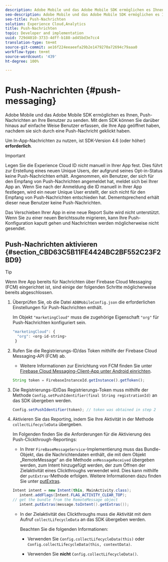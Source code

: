 ```yaml
---
description: Adobe Mobile und das Adobe Mobile SDK ermöglichen es Ihnen, Push-Nachrichten an Ihre Benutzer zu senden. Mit dem SDK können Sie darüber hinaus auf einfache Weise Benutzer erfassen, die Ihre App geöffnet haben, nachdem sie sich durch eine Push-Nachricht geklickt haben.
seo-description: Adobe Mobile und das Adobe Mobile SDK ermöglichen es Ihnen, Push-Nachrichten an Ihre Benutzer zu senden. Mit dem SDK können Sie darüber hinaus auf einfache Weise Benutzer erfassen, die Ihre App geöffnet haben, nachdem sie sich durch eine Push-Nachricht geklickt haben.
seo-title: Push-Nachrichten
solution: Experience Cloud,Analytics
title: Push-Nachrichten
topic: Developer and implementation
uuid: 729d4010-3733-4dff-b188-ad45bd3e7cc4
translation-type: tm+mt
source-git-commit: ae16f224eeaeefa29b2e1479270a72694c79aaa0
workflow-type: tm+mt
source-wordcount: '439'
ht-degree: 100%

---
```



# Push-Nachrichten {#push-messaging}

Adobe Mobile und das Adobe Mobile SDK ermöglichen es Ihnen, Push-Nachrichten an Ihre Benutzer zu senden. Mit dem SDK können Sie darüber hinaus auf einfache Weise Benutzer erfassen, die Ihre App geöffnet haben, nachdem sie sich durch eine Push-Nachricht geklickt haben.

Um In-App-Nachrichten zu nutzen, ist SDK-Version 4.6 (oder höher) **erforderlich**.

>[!IMPORTANT]
>
>Legen Sie die Experience Cloud ID nicht manuell in Ihrer App fest. Dies führt zur Erstellung eines neuen Unique Users, der aufgrund seines Opt-in-Status keine Push-Nachrichten erhält. Angenommen, ein Benutzer, der sich für den Empfang von Push-Nachrichten angemeldet hat, meldet sich bei Ihrer App an. Wenn Sie nach der Anmeldung die ID manuell in Ihrer App festlegen, wird ein neuer Unique User erstellt, der sich nicht für den Empfang von Push-Nachrichten entschieden hat. Dementsprechend erhält dieser neue Benutzer keine Push-Nachrichten.
>
>Das Verschieben Ihrer App in eine neue Report Suite wird nicht unterstützt. Wenn Sie zu einer neuen Berichtssuite migrieren, kann Ihre Push-Konfiguration kaputt gehen und Nachrichten werden möglicherweise nicht gesendet.

## Push-Nachrichten aktivieren {#section_CBD63C5B11FE4424BC2BF552C23F2BD9}

>[!TIP]
>
>Wenn Ihre App bereits für Nachrichten über Firebase Cloud Messaging (FCM) eingerichtet ist, sind einige der folgenden Schritte möglicherweise bereits abgeschlossen.

1. Überprüfen Sie, ob die Datei `ADBMobileConfig.json` die erforderlichen Einstellungen für Push-Nachrichten enthält.

   Im Objekt `"marketingCloud"` muss die zugehörige Eigenschaft `"org"` für Push-Nachrichten konfiguriert sein.

   ```js
   "marketingCloud": { 
     "org": <org-id-string> 
    }
   ```

1. Rufen Sie die Registrierungs-ID/das Token mithilfe der Firebase Cloud Messaging-API (FCM) ab.

   * Weitere Informationen zur Einrichtung von FCM finden Sie unter [Firebase Cloud Messaging-Client-App unter Android einrichten](https://firebase.google.com/docs/cloud-messaging/android/client).

   ```js
   String token = FirebaseInstanceId.getInstance().getToken();
   ```

1. Die Registrierungs-ID/Das Registrierungs-Token muss mithilfe der Methode `Config.setPushIdentifier(final String registrationId)` an das SDK übergeben werden.

   ```js
   Config.setPushIdentifier(token); // token was obtained in step 2
   ```

1. Aktivieren Sie das Reporting, indem Sie Ihre Aktivität in der Methode `collectLifecycleData` übergeben.

   Im Folgenden finden Sie die Anforderungen für die Aktivierung des Push-Clickthrough-Reportings:

   * In Ihrer `FireBaseMessageService`-Implementierung muss das Bundle-Objekt, das die Nachrichtendaten enthält, die mit dem Objekt „RemoteMessage“ an die Methode `onMessageReceived` übergeben werden, zum Intent hinzugefügt werden, der zum Öffnen der Zielaktivität eines Clickthroughs verwendet wird. Dies kann mithilfe der `putExtras`-Methode erfolgen. Weitere Informationen dazu finden Sie unter [putExtras](https://developer.android.com/reference/android/content/Intent.html#putExtras(android.os.Bundle)).

   ```java
   Intent intent = new Intent(this, MainActivity.class);
      intent.addFlags(Intent.FLAG_ACTIVITY_CLEAR_TOP);
   // get the bundle from the RemoteMessage object
      intent.putExtras(message.toIntent().getExtras());
   ```

   * In der Zielaktivität des Clickthroughs muss die Aktivität mit dem Aufruf `collectLifecycleData` an das SDK übergeben werden.

      Beachten Sie die folgenden Informationen:

      * Verwenden Sie `Config.collectLifecycleData(this)` oder `Config.collectLifecycleData(this, contextData)`.

      * Verwenden Sie **nicht** `Config.collectLifecycleData()`.




